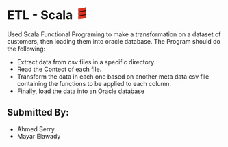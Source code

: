 # ETL - Scala   <img src="https://github.com/devicons/devicon/blob/master/icons/scala/scala-original.svg" title="React" alt="Scala" width="30" height="30"/>&nbsp;

Used Scala Functional Programing to make a transformation on a dataset of customers, then loading  them into oracle database.
The Program should do the following:
- Extract data from csv files in a specific directory. 
- Read the Contect of each file. 
- Transform the data in each one based on another meta data csv file containing the functions to be applied to each column.
- Finally, load the data into an Oracle database

## Submitted By:
  - Ahmed Serry
  - Mayar Elawady 
